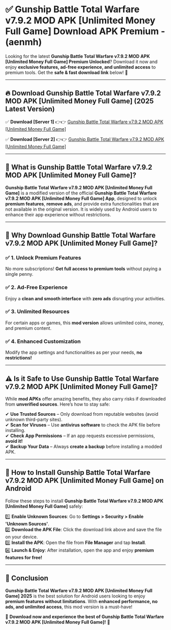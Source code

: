 
# ✅ Gunship Battle Total Warfare v7.9.2 MOD APK [Unlimited Money Full Game] Download APK Premium -  (aenmh) 

Looking for the latest **Gunship Battle Total Warfare v7.9.2 MOD APK [Unlimited Money Full Game] Premium Unlocked**? Download it now and enjoy **exclusive features, ad-free experience, and unlimited access** to premium tools. Get the **safe & fast download link** below! 🚀

---

## 🔥 Download Gunship Battle Total Warfare v7.9.2 MOD APK [Unlimited Money Full Game] (2025 Latest Version)

✅ **Download [Server 1]** 👉👉 [Gunship Battle Total Warfare v7.9.2 MOD APK [Unlimited Money Full Game] ](https://apkcomod.com?title=Gunship_Battle_Total_Warfare_v7.9.2_MOD_APK_[Unlimited_Money_Full_Game])  

✅ **Download [Server 2]** 👉👉 [Gunship Battle Total Warfare v7.9.2 MOD APK [Unlimited Money Full Game] ](https://apkcomod.com?title=Gunship_Battle_Total_Warfare_v7.9.2_MOD_APK_[Unlimited_Money_Full_Game])  


---

## 📌 What is Gunship Battle Total Warfare v7.9.2 MOD APK [Unlimited Money Full Game]?

**Gunship Battle Total Warfare v7.9.2 MOD APK [Unlimited Money Full Game]** is a modified version of the official **Gunship Battle Total Warfare v7.9.2 MOD APK [Unlimited Money Full Game] App**, designed to unlock **premium features**, **remove ads**, and provide extra functionalities that are not available in the original version. It is widely used by Android users to enhance their app experience without restrictions.

---

## 🌟 Why Download Gunship Battle Total Warfare v7.9.2 MOD APK [Unlimited Money Full Game]?

### ✅ 1. Unlock Premium Features
No more subscriptions! **Get full access to premium tools** without paying a single penny.

### ✅ 2. Ad-Free Experience
Enjoy a **clean and smooth interface** with **zero ads** disrupting your activities.

### ✅ 3. Unlimited Resources
For certain apps or games, this **mod version** allows unlimited coins, money, and premium content.

### ✅ 4. Enhanced Customization
Modify the app settings and functionalities as per your needs, **no restrictions!**

---

## ⚠️ Is it Safe to Use Gunship Battle Total Warfare v7.9.2 MOD APK [Unlimited Money Full Game]?

While **mod APKs** offer amazing benefits, they also carry risks if downloaded from **unverified sources**. Here’s how to stay safe:

✔ **Use Trusted Sources** – Only download from reputable websites (avoid unknown third-party sites).  
✔ **Scan for Viruses** – Use **antivirus software** to check the APK file before installing.  
✔ **Check App Permissions** – If an app requests excessive permissions, **avoid it!**  
✔ **Backup Your Data** – Always **create a backup** before installing a modded APK.

---

## 📲 How to Install Gunship Battle Total Warfare v7.9.2 MOD APK [Unlimited Money Full Game] on Android

Follow these steps to install **Gunship Battle Total Warfare v7.9.2 MOD APK [Unlimited Money Full Game]** safely:

1️⃣ **Enable Unknown Sources**: Go to **Settings > Security > Enable 'Unknown Sources'**.  
2️⃣ **Download the APK File**: Click the download link above and save the file on your device.  
3️⃣ **Install the APK**: Open the file from **File Manager** and tap **Install**.  
4️⃣ **Launch & Enjoy**: After installation, open the app and enjoy **premium features for free!**

---

## 🚀 Conclusion

**Gunship Battle Total Warfare v7.9.2 MOD APK [Unlimited Money Full Game] 2025** is the best solution for Android users looking to enjoy **premium features without limitations**. With **enhanced performance, no ads, and unlimited access**, this mod version is a must-have!

🔻 **Download now and experience the best of Gunship Battle Total Warfare v7.9.2 MOD APK [Unlimited Money Full Game]!** 🔻

